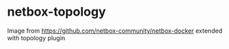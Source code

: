 # netbox-topology
Image from https://github.com/netbox-community/netbox-docker extended with topology plugin

